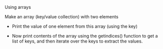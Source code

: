 Using arrays

Make an array (key/value collection) with two elements

* Print the value of one element from this array (using the key)

* Now print contents of the array using the getindices()
function to get a list of keys, and then iterate over the
keys to extract the values.
